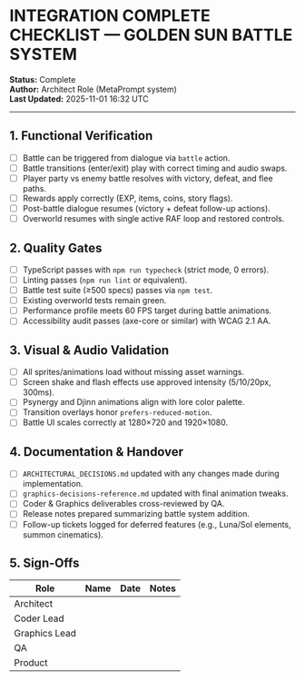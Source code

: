# INTEGRATION COMPLETE CHECKLIST — GOLDEN SUN BATTLE SYSTEM

**Status:** Complete  
**Author:** Architect Role (MetaPrompt system)  
**Last Updated:** 2025-11-01 16:32 UTC

---

## 1. Functional Verification
- [ ] Battle can be triggered from dialogue via `battle` action.
- [ ] Battle transitions (enter/exit) play with correct timing and audio swaps.
- [ ] Player party vs enemy battle resolves with victory, defeat, and flee paths.
- [ ] Rewards apply correctly (EXP, items, coins, story flags).
- [ ] Post-battle dialogue resumes (victory + defeat follow-up actions).
- [ ] Overworld resumes with single active RAF loop and restored controls.

## 2. Quality Gates
- [ ] TypeScript passes with `npm run typecheck` (strict mode, 0 errors).
- [ ] Linting passes (`npm run lint` or equivalent).
- [ ] Battle test suite (≥500 specs) passes via `npm test`.
- [ ] Existing overworld tests remain green.
- [ ] Performance profile meets 60 FPS target during battle animations.
- [ ] Accessibility audit passes (axe-core or similar) with WCAG 2.1 AA.

## 3. Visual & Audio Validation
- [ ] All sprites/animations load without missing asset warnings.
- [ ] Screen shake and flash effects use approved intensity (5/10/20px, 300ms).
- [ ] Psynergy and Djinn animations align with lore color palette.
- [ ] Transition overlays honor `prefers-reduced-motion`.
- [ ] Battle UI scales correctly at 1280×720 and 1920×1080.

## 4. Documentation & Handover
- [ ] `ARCHITECTURAL_DECISIONS.md` updated with any changes made during implementation.
- [ ] `graphics-decisions-reference.md` updated with final animation tweaks.
- [ ] Coder & Graphics deliverables cross-reviewed by QA.
- [ ] Release notes prepared summarizing battle system addition.
- [ ] Follow-up tickets logged for deferred features (e.g., Luna/Sol elements, summon cinematics).

## 5. Sign-Offs
| Role | Name | Date | Notes |
| --- | --- | --- | --- |
| Architect |  |  |  |
| Coder Lead |  |  |  |
| Graphics Lead |  |  |  |
| QA |  |  |  |
| Product |  |  |  |

